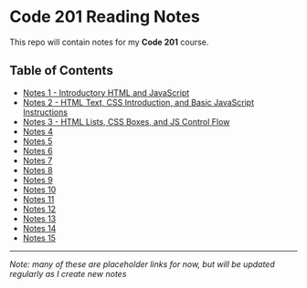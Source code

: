 # Code 201 Reading Notes

This repo will contain notes for my **Code 201** course.

## Table of Contents

- [Notes 1 - Introductory HTML and JavaScript](class-01.md)
- [Notes 2 - HTML Text, CSS Introduction, and Basic JavaScript Instructions](class-02.md)
- [Notes 3 - HTML Lists, CSS Boxes, and JS Control Flow](class-03.md)
- [Notes 4](class-04)
- [Notes 5](class-05)
- [Notes 6](class-06)
- [Notes 7](class-07)
- [Notes 8](class-08)
- [Notes 9](class-09)
- [Notes 10](class-10)
- [Notes 11](class-11)
- [Notes 12](class-12)
- [Notes 13](class-13)
- [Notes 14](class-14)
- [Notes 15](class-15)

---

*Note: many of these are placeholder links for now, but will be updated regularly as I create new notes*
